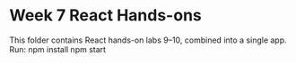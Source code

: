 # Week 7 React Hands-ons
This folder contains React hands-on labs 9–10, combined into a single app.
Run:
npm install
npm start
